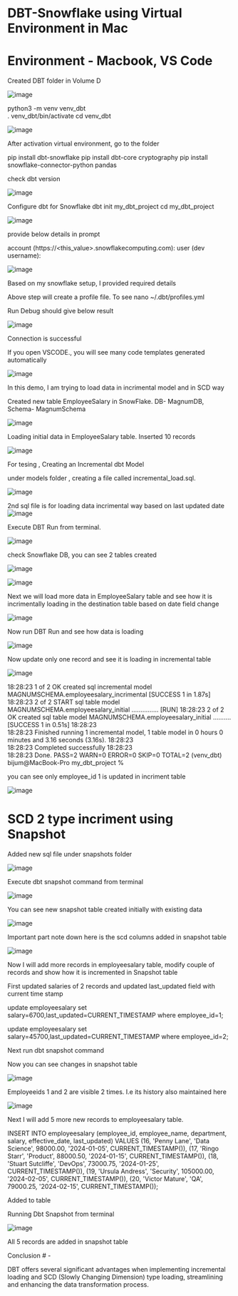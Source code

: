 # DBT-Snowflake using Virtual Environment in Mac

# Environment - Macbook, VS Code

Created DBT  folder in Volume D

![image](https://github.com/user-attachments/assets/cb9b3527-3722-471d-b11b-d7c3060866e4)

python3  -m venv venv_dbt  
 . venv_dbt/bin/activate
 cd venv_dbt
 

![image](https://github.com/user-attachments/assets/ef44d58d-7e68-4c85-8c76-ab01d28e1b7c)

After activation virtual environment, go to the folder

pip install dbt-snowflake
pip install dbt-core cryptography
pip install snowflake-connector-python pandas

check dbt version

![image](https://github.com/user-attachments/assets/7fef1797-bd9e-4e36-b943-d19ee1db3489)

Configure dbt for Snowflake
dbt init my_dbt_project
cd my_dbt_project

![image](https://github.com/user-attachments/assets/e11e65b2-1382-4e50-8281-eeeec93c8842)

provide below details in prompt

account (https://<this_value>.snowflakecomputing.com): 
user (dev username): 

![image](https://github.com/user-attachments/assets/8d46e49e-11e7-4d33-b321-59de73f2d903)

Based on my snowflake setup, I provided required details

Above step will create a profile file. To see nano ~/.dbt/profiles.yml

Run Debug  should give below result

![image](https://github.com/user-attachments/assets/663aa5fa-b6d2-4622-94e4-2e62c6a64581)

Connection is successful

If you open VSCODE., you will see many code templates generated automatically

![image](https://github.com/user-attachments/assets/76668624-1619-47c7-b612-7e7529f8eda4)

In this demo, I am trying to load data in incrimental model and in SCD way

Created new table EmployeeSalary in SnowFlake. DB- MagnumDB, Schema- MagnumSchema

![image](https://github.com/user-attachments/assets/94dbd763-9d48-4a74-84d5-dad4d244356f)

Loading initial data in EmployeeSalary table. Inserted 10 records

![image](https://github.com/user-attachments/assets/4e38e9b6-33e6-4bc7-b11c-6598a3124347)



For tesing , Creating an Incremental dbt Model

under models folder , creating  a file called incremental_load.sql.

![image](https://github.com/user-attachments/assets/0775cb98-1708-4eea-b9fd-d90b1b1e5b3d)

2nd sql file is for loading data incrimental way based on last updated date
![image](https://github.com/user-attachments/assets/0506dd51-b62d-4a58-9299-4e879c18375a)

Execute DBT Run from terminal. 

![image](https://github.com/user-attachments/assets/6b3bb432-e7eb-4c69-b648-e3b00c49d065)

check Snowflake DB, you can see 2 tables created

![image](https://github.com/user-attachments/assets/178f174f-9d3d-4f07-be8d-73531cf52b15)

![image](https://github.com/user-attachments/assets/6f2b779a-5383-47ac-ae45-eef343edc935)


Next we will load more data in EmployeeSalary table and see how it is incrimentally loading in the destination table based on date field change

![image](https://github.com/user-attachments/assets/e5174c74-1eee-43bd-8a92-3e9f693fac29)

Now run DBT Run and see how data is loading

![image](https://github.com/user-attachments/assets/8a649605-f4b5-488f-801d-65a9febf53c6)


Now update only one record and see it is loading in incremental table

![image](https://github.com/user-attachments/assets/a59869e1-eba7-4dd5-92f4-49e37078e5c7)

18:28:23  1 of 2 OK created sql incremental model MAGNUMSCHEMA.employeesalary_incrimental  [SUCCESS 1 in 1.87s]
18:28:23  2 of 2 START sql table model MAGNUMSCHEMA.employeesalary_initial ............... [RUN]
18:28:23  2 of 2 OK created sql table model MAGNUMSCHEMA.employeesalary_initial .......... [SUCCESS 1 in 0.51s]
18:28:23  
18:28:23  Finished running 1 incremental model, 1 table model in 0 hours 0 minutes and 3.16 seconds (3.16s).
18:28:23  
18:28:23  Completed successfully
18:28:23  
18:28:23  Done. PASS=2 WARN=0 ERROR=0 SKIP=0 TOTAL=2
(venv_dbt) bijum@MacBook-Pro my_dbt_project % 

you can see only employee_id 1 is updated in incriment table

![image](https://github.com/user-attachments/assets/7c3bf20d-f3b2-4fbc-add3-c545cab479c2)



# SCD 2 type incriment using Snapshot

Added new sql file under snapshots folder

![image](https://github.com/user-attachments/assets/1a6c7fd9-fd8f-4a08-8997-14b04897fee8)


Execute dbt snapshot command from terminal

![image](https://github.com/user-attachments/assets/3c8900a6-ec27-4e96-a6b6-29302fa05af3)

You can see new snapshot table created initially with existing data

![image](https://github.com/user-attachments/assets/ae8bd673-ef60-4bde-bc52-1505b20d05ed)

Important part note down here is the scd columns added in snapshot table

![image](https://github.com/user-attachments/assets/2b55dcca-68f9-437b-a925-a0bd48196f07)


Now I will add more records in employeesalary table, modify couple of records and show how it is incremented in Snapshot table

First  updated salaries of 2 records and updated last_updated field with current time stamp

update employeesalary set salary=6700,last_updated=CURRENT_TIMESTAMP where employee_id=1;

update employeesalary set salary=45700,last_updated=CURRENT_TIMESTAMP where employee_id=2;


Next run dbt snapshot command


Now you can see changes in snapshot table

![image](https://github.com/user-attachments/assets/a5dbb296-d7e3-4b23-aef1-16cf34793d85)


Employeeids 1 and 2 are visible 2 times. I.e its history also maintained here

![image](https://github.com/user-attachments/assets/adc1f618-2512-4fa0-88eb-94d706c9c0e7)

Next I will add  5 more new records to employeesalary table.

INSERT INTO employeesalary (employee_id, employee_name, department, salary, effective_date, last_updated) VALUES
(16, 'Penny Lane', 'Data Science', 98000.00, '2024-01-05', CURRENT_TIMESTAMP()),
(17, 'Ringo Starr', 'Product', 88000.50, '2024-01-15', CURRENT_TIMESTAMP()),
(18, 'Stuart Sutcliffe', 'DevOps', 73000.75, '2024-01-25', CURRENT_TIMESTAMP()),
(19, 'Ursula Andress', 'Security', 105000.00, '2024-02-05', CURRENT_TIMESTAMP()),
(20, 'Victor Mature', 'QA', 79000.25, '2024-02-15', CURRENT_TIMESTAMP());


Added to table

Running Dbt Snapshot from terminal


![image](https://github.com/user-attachments/assets/247707ff-e645-401f-8a6d-38ee84247fb7)


All 5 records are added in snapshot table


Conclusion # - 

DBT offers several significant advantages when implementing incremental loading and SCD (Slowly Changing Dimension) type loading, streamlining and enhancing the data transformation process.

 













